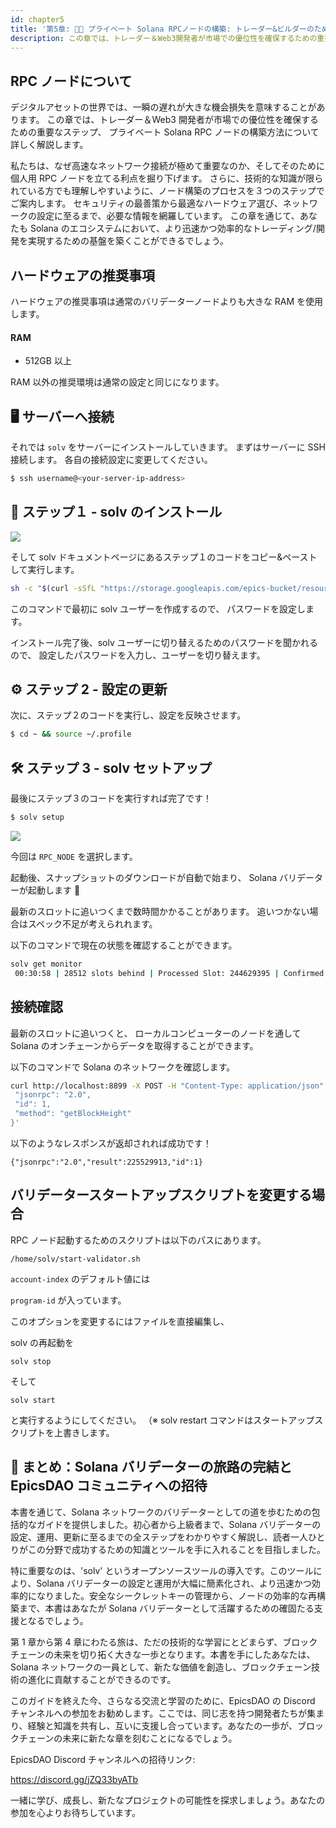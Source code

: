 ```yaml
---
id: chapter5
title: '第5章: 🚀✨ プライベート Solana RPCノードの構築: トレーダー&ビルダーのための高速ネットワーク獲得ガイド'
description: この章では、トレーダー＆Web3開発者が市場での優位性を確保するための重要なステップ、プライベート Solana RPCノードの構築方法について詳しく解説します。
---
```


## RPC ノードについて

デジタルアセットの世界では、一瞬の遅れが大きな機会損失を意味することがあります。
この章では、トレーダー＆Web3 開発者が市場での優位性を確保するための重要なステップ、
プライベート Solana RPC ノードの構築方法について詳しく解説します。

私たちは、なぜ高速なネットワーク接続が極めて重要なのか、そしてそのために個人用 RPC ノードを立てる利点を掘り下げます。
さらに、技術的な知識が限られている方でも理解しやすいように、ノード構築のプロセスを３つのステップでご案内します。
セキュリティの最善策から最適なハードウェア選び、ネットワークの設定に至るまで、必要な情報を網羅しています。
この章を通じて、あなたも Solana のエコシステムにおいて、より迅速かつ効率的なトレーディング/開発を実現するための基盤を築くことができるでしょう。

## ハードウェアの推奨事項

ハードウェアの推奨事項は通常のバリデーターノードよりも大きな RAM を使用します。

#### RAM

- 512GB 以上

RAM 以外の推奨環境は通常の設定と同じになります。

## 🖥️ サーバーへ接続

それでは `solv` をサーバーにインストールしていきます。
まずはサーバーに SSH 接続します。
各自の接続設定に変更してください。

```bash
$ ssh username@<your-server-ip-address>
```

## 🚀 ステップ１ - solv のインストール

![](https://storage.googleapis.com/zenn-user-upload/100005a6fe39-20240130.png)

そして solv ドキュメントページにあるステップ１のコードをコピー&ペーストして実行します。

```bash
sh -c "$(curl -sSfL "https://storage.googleapis.com/epics-bucket/resource/solv/v3.3/install")"
```

このコマンドで最初に solv ユーザーを作成するので、
パスワードを設定します。

インストール完了後、solv ユーザーに切り替えるためのパスワードを聞かれるので、
設定したパスワードを入力し、ユーザーを切り替えます。

## ⚙️ ステップ 2 - 設定の更新

次に、ステップ２のコードを実行し、設定を反映させます。

```bash
$ cd ~ && source ~/.profile
```

## 🛠️ ステップ 3 - solv セットアップ

最後にステップ３のコードを実行すれば完了です！

```bash
$ solv setup
```

![](https://storage.googleapis.com/zenn-user-upload/949db29fc401-20240131.png)

今回は `RPC_NODE` を選択します。

起動後、スナップショットのダウンロードが自動で始まり、
Solana バリデーターが起動します 🎊

最新のスロットに追いつくまで数時間かかることがあります。
追いつかない場合はスペック不足が考えられれます。

以下のコマンドで現在の状態を確認することができます。

```bash
solv get monitor
 00:30:58 | 28512 slots behind | Processed Slot: 244629395 | Confirmed Slot: 244629395 | Finalized
```

## 接続確認

最新のスロットに追いつくと、
ローカルコンピューターのノードを通して Solana のオンチェーンからデータを取得することができます。

以下のコマンドで Solana のネットワークを確認します。

```bash
curl http://localhost:8899 -X POST -H "Content-Type: application/json" -d '{
 "jsonrpc": "2.0",
 "id": 1,
 "method": "getBlockHeight"
}'
```

以下のようなレスポンスが返却されれば成功です！

```
{"jsonrpc":"2.0","result":225529913,"id":1}
```

## バリデータースタートアップスクリプトを変更する場合

RPC ノード起動するためのスクリプトは以下のパスにあります。

`/home/solv/start-validator.sh`

`account-index` のデフォルト値には

`program-id` が入っています。

このオプションを変更するにはファイルを直接編集し、

solv の再起動を

`solv stop`

そして

`solv start`

と実行するようにしてください。
（※ solv restart コマンドはスタートアップスクリプトを上書きします。

## 🎉 まとめ：Solana バリデーターの旅路の完結と EpicsDAO コミュニティへの招待

本書を通じて、Solana ネットワークのバリデーターとしての道を歩むための包括的なガイドを提供しました。初心者から上級者まで、Solana バリデーターの設定、運用、更新に至るまでの全ステップをわかりやすく解説し、読者一人ひとりがこの分野で成功するための知識とツールを手に入れることを目指しました。

特に重要なのは、'solv' というオープンソースツールの導入です。このツールにより、Solana バリデーターの設定と運用が大幅に簡素化され、より迅速かつ効率的になりました。安全なシークレットキーの管理から、ノードの効率的な再構築まで、本書はあなたが Solana バリデーターとして活躍するための確固たる支援となるでしょう。

第 1 章から第 4 章にわたる旅は、ただの技術的な学習にとどまらず、ブロックチェーンの未来を切り拓く大きな一歩となります。本書を手にしたあなたは、Solana ネットワークの一員として、新たな価値を創造し、ブロックチェーン技術の進化に貢献することができるのです。

このガイドを終えた今、さらなる交流と学習のために、EpicsDAO の Discord チャンネルへの参加をお勧めします。ここでは、同じ志を持つ開発者たちが集まり、経験と知識を共有し、互いに支援し合っています。あなたの一歩が、ブロックチェーンの未来に新たな章を刻むことになるでしょう。

EpicsDAO Discord チャンネルへの招待リンク:

https://discord.gg/jZQ33byATb

一緒に学び、成長し、新たなプロジェクトの可能性を探求しましょう。あなたの参加を心よりお待ちしています。
